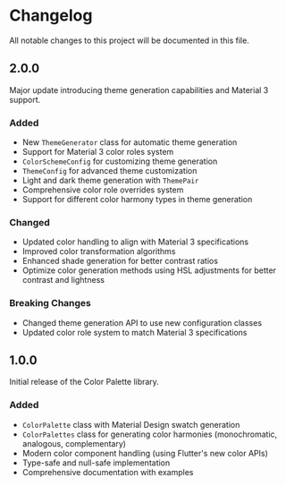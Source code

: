 # Changelog

All notable changes to this project will be documented in this file.

## 2.0.0

Major update introducing theme generation capabilities and Material 3 support.

### Added
- New `ThemeGenerator` class for automatic theme generation
- Support for Material 3 color roles system
- `ColorSchemeConfig` for customizing theme generation
- `ThemeConfig` for advanced theme customization
- Light and dark theme generation with `ThemePair`
- Comprehensive color role overrides system
- Support for different color harmony types in theme generation

### Changed
- Updated color handling to align with Material 3 specifications
- Improved color transformation algorithms
- Enhanced shade generation for better contrast ratios
- Optimize color generation methods using HSL adjustments for better contrast and lightness

### Breaking Changes
- Changed theme generation API to use new configuration classes
- Updated color role system to match Material 3 specifications

## 1.0.0

Initial release of the Color Palette library.

### Added
- `ColorPalette` class with Material Design swatch generation
- `ColorPalettes` class for generating color harmonies (monochromatic, analogous, complementary)
- Modern color component handling (using Flutter's new color APIs)
- Type-safe and null-safe implementation
- Comprehensive documentation with examples